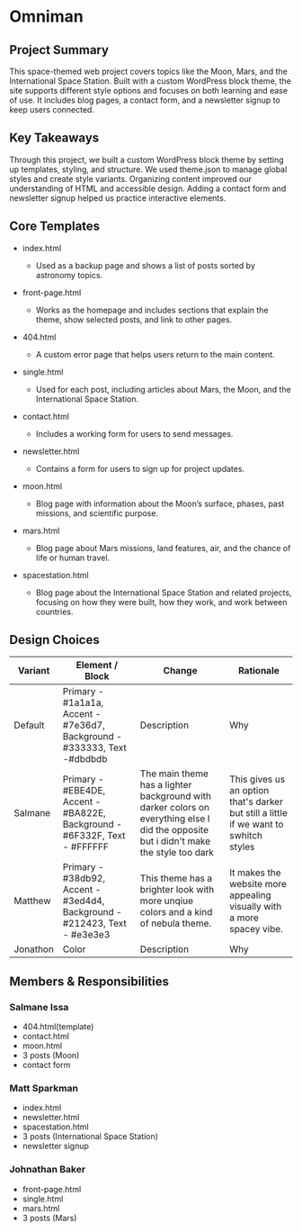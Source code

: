 # Omniman

## Project Summary

This space-themed web project covers topics like the Moon, Mars, and the International Space Station. Built with a custom WordPress block theme, the site supports different style options and focuses on both learning and ease of use. It includes blog pages, a contact form, and a newsletter signup to keep users connected.

## Key Takeaways

Through this project, we built a custom WordPress block theme by setting up templates, styling, and structure. We used theme.json to manage global styles and create style variants. Organizing content improved our understanding of HTML and accessible design. Adding a contact form and newsletter signup helped us practice interactive elements.

## Core Templates

- index.html 
  - Used as a backup page and shows a list of posts sorted by astronomy topics.

- front-page.html
  - Works as the homepage and includes sections that explain the theme, show selected posts, and link to other pages.

- 404.html 
  - A custom error page that helps users return to the main content.

- single.html 
  - Used for each post, including articles about Mars, the Moon, and the International Space Station.

- contact.html 
  - Includes a working form for users to send messages.

- newsletter.html 
  - Contains a form for users to sign up for project updates.

- moon.html 
  - Blog page with information about the Moon’s surface, phases, past missions, and scientific purpose.

- mars.html
  - Blog page about Mars missions, land features, air, and the chance of life or human travel.

- spacestation.html
  - Blog page about the International Space Station and related projects, focusing on how they were built, how they work, and work between countries.

## Design Choices

| Variant | Element / Block | Change          | Rationale          |
| ------- | --------------- | --------------- | ------------------ |
| Default    | Primary - #1a1a1a, Accent - #7e36d7, Background - #333333, Text -#dbdbdb           | Description     | Why                |
| Salmane    | Primary - #EBE4DE, Accent - #BA822E, Background - #6F332F, Text - #FFFFFF           |  The main theme has a lighter background with darker colors on everything else I did the opposite but i didn't make the style too dark     | This gives us an option that's darker but still a little if we want to swhitch styles                |
| Matthew    | Primary - #38db92, Accent - #3ed4d4, Background - #212423, Text - #e3e3e3           | This theme has a brighter look with more unqiue colors and a kind of nebula theme.     | It makes the website more appealing visually with a more spacey vibe.                |
| Jonathon    | Color           | Description     | Why                |


## Members & Responsibilities

### Salmane Issa
  - 404.html(template)
  - contact.html
  - moon.html
  - 3 posts (Moon)
  - contact form

### Matt Sparkman
  - index.html 
  - newsletter.html
  - spacestation.html
  - 3 posts (International Space Station)
  - newsletter signup

### Johnathan Baker
  - front-page.html
  - single.html
  - mars.html 
  - 3 posts (Mars)


